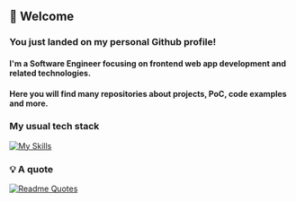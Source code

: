 ## :wave: Welcome
### You just landed on my personal Github profile! 
#### I'm a Software Engineer focusing on frontend web app development and related technologies.
#### Here you will find many repositories about projects, PoC, code examples and more.

### My usual tech stack
[![My Skills](https://skillicons.dev/icons?i=react,ts,js,redux,html,css)](https://skillicons.dev)

### :bulb: A quote
[![Readme Quotes](https://quotes-github-readme.vercel.app/api?type=horizontal&theme=algolia&quote=If%20I%20don%27t%20have%20red%2C%20I%20use%20blue&author=Pablo%20Picasso)](https://github.com/piyushsuthar/github-readme-quotes)

